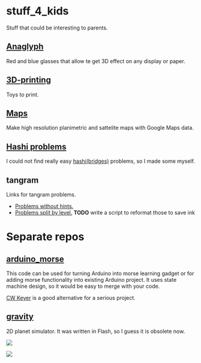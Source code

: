 # stuff_4_kids
Stuff that could be interesting to parents.

## [Anaglyph](./anaglyph/README.md)

Red and blue glasses that allow te get 3D effect on any display or paper.

## [3D-printing](./3d_printing/README.md)

Toys to print.

## [Maps](./google_maps/README.md)

Make high resolution planimetric and sattelite maps with Google Maps data.

## [Hashi problems](./hashi_problems/README.md)

I could not find really easy [hashi(bridges)](https://en.wikipedia.org/wiki/Hashiwokakero) problems, so I made some myself.

## tangram

Links for tangram problems.
- [Problems without hints.](https://www.woojr.com/printable-tangrams-animal-puzzles/)
- [Problems split by level.](https://www.tangram-channel.com/tangram-puzzles/letters-numbers-signs-easy/) **TODO** write a script to reformat those to save ink

# Separate repos

## [arduino_morse](https://github.com/vashu1/arduino_morse)

This code can be used for turning Arduino into morse learning gadget or for adding morse functionality into existing Arduino project. It uses state machine design, so it would be easy to merge with your code.

[CW Keyer](http://blog.radioartisan.com/arduino-cw-keyer/) is a good alternative for a serious project.

## [gravity](https://github.com/vashu1/gravity)

2D planet simulator. It was written in Flash, so I guess it is obsolete now.

![](https://dl.dropboxusercontent.com/s/i0dij5t2155majn/1386523303828.png)

![](https://dl.dropboxusercontent.com/s/n2mj0xhzexs1caa/1385929286958.png)

